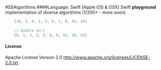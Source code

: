 #SSAlgorithms
####Language: Swift (Apple iOS & OSX)
Swift **playground** implementation of diverse algorithms (1/200+ - more soon)

```SWIFT
	[18, 2, 6, 1, 5, 6, 1, 0, 43, 16]
	
	// Bubble Sort 
	[0, 1, 1, 2, 5, 6, 6, 16, 18, 43]
```

#### License
Apache License Version 2.0
http://www.apache.org/licenses/LICENSE-2.0.txt
